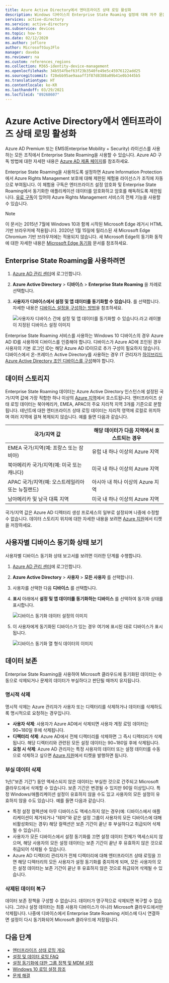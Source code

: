 ```yaml
---
title: Azure Active Directory에서 엔터프라이즈 상태 로밍 활성화
description: Windows 디바이스의 Enterprise State Roaming 설정에 대해 자주 묻는 질문과 대답입니다.
services: active-directory
ms.service: active-directory
ms.subservice: devices
ms.topic: how-to
ms.date: 02/12/2020
ms.author: joflore
author: MicrosoftGuyJFlo
manager: daveba
ms.reviewer: na
ms.custom: references_regions
ms.collection: M365-identity-device-management
ms.openlocfilehash: 34b554fbef63f23b3540fe49e5c45976122add25
ms.sourcegitcommit: f28ebb95ae9aaaff3f87d8388a09b41e0b3445b5
ms.translationtype: HT
ms.contentlocale: ko-KR
ms.lasthandoff: 03/29/2021
ms.locfileid: "89268607"
---
```

# <a name="enable-enterprise-state-roaming-in-azure-active-directory"></a>Azure Active Directory에서 엔터프라이즈 상태 로밍 활성화

Azure AD Premium 또는 EMS(Enterprise Mobility + Security) 라이선스를 사용하는 모든 조직에서 Enterprise State Roaming을 사용할 수 있습니다. Azure AD 구독 방법에 대한 자세한 내용은 [Azure AD 제품 페이지](https://azure.microsoft.com/services/active-directory)를 참조하세요.

Enterprise State Roaming을 사용하도록 설정하면 Azure Information Protection에서 Azure Rights Management 보호에 대해 제한된 체험용 라이선스가 조직에 자동으로 부여됩니다. 이 체험용 구독은 엔터프라이즈 설정 암호화 및 Enterprise State Roaming에서 동기화한 애플리케이션 데이터를 암호화하고 암호를 해독하도록 제한됩니다. [유료 구독](https://azure.microsoft.com/pricing/details/information-protection/)이 있어야 Azure Rights Management 서비스의 전체 기능을 사용할 수 있습니다.

> [!NOTE]
> 이 문서는 2015년 7월에 Windows 10과 함께 시작된 Microsoft Edge 레거시 HTML 기반 브라우저에 적용됩니다. 2020년 1월 15일에 릴리스된 새 Microsoft Edge Chromium 기반 브라우저에는 적용되지 않습니다. 새 Microsoft Edge의 동기화 동작에 대한 자세한 내용은 [Microsoft Edge 동기화](/deployedge/microsoft-edge-enterprise-sync) 문서를 참조하세요.

## <a name="to-enable-enterprise-state-roaming"></a>Enterprise State Roaming을 사용하려면

1. [Azure AD 관리 센터](https://aad.portal.azure.com/)에 로그인합니다.
1. **Azure Active Directory** > **디바이스** > **Enterprise State Roaming** 을 차례로 선택합니다.
1. **사용자가 디바이스에서 설정 및 앱 데이터를 동기화할 수 있습니다.** 를 선택합니다. 자세한 내용은 [디바이스 설정을 구성하는 방법](./device-management-azure-portal.md)을 참조하세요.
  
   ![사용자자 디바이스 간에 설정 및 앱 데이터를 동기화할 수 있습니다.라고 레이블이 지정된 디바이스 설정 이미지](./media/enterprise-state-roaming-enable/device-settings.png)
  
Enterprise State Roaming 서비스를 사용하는 Windows 10 디바이스의 경우 Azure AD ID를 사용하여 디바이스를 인증해야 합니다. 디바이스가 Azure AD에 조인된 경우 사용자의 기본 로그인 ID는 해당 Azure AD ID이므로 추가 구성이 필요하지 않습니다. 디바이스에서 온-프레미스 Active Directory를 사용하는 경우 IT 관리자가 [하이브리드 Azure Active Directory 조인 디바이스를 구성](./hybrid-azuread-join-plan.md)해야 합니다. 

## <a name="data-storage"></a>데이터 스토리지

Enterprise State Roaming 데이터는 Azure Active Directory 인스턴스에 설정된 국가/지역 값에 가장 적합한 하나 이상의 [Azure 지역](https://azure.microsoft.com/regions/)에서 호스트됩니다. 엔터프라이즈 상태 로밍 데이터는 북아메리카, EMEA, APAC의 주요 지리적 지역 3개를 기준으로 분할됩니다. 테넌트에 대한 엔터프라이즈 상태 로밍 데이터는 지리적 영역에 로컬로 위치하며 여러 지역에 걸쳐 복제되지 않습니다.  예를 들면 다음과 같습니다.

| 국가/지역 값 | 해당 데이터가 다음 지역에서 호스트되는 경우 |
| -------------------- | ------------------------ |
| EMEA 국가/지역(예: 프랑스 또는 잠비아) | 유럽 내 하나 이상의 Azure 지역 |
| 북아메리카 국가/지역(예: 미국 또는 캐나다) | 미국 내 하나 이상의 Azure 지역 |
| APAC 국가/지역(예: 오스트레일리아 또는 뉴질랜드) | 아시아 내 하나 이상의 Azure 지역 |
| 남아메리카 및 남극 대륙 지역 | 미국 내 하나 이상의 Azure 지역 |

국가/지역 값은 Azure AD 디렉터리 생성 프로세스의 일부로 설정되며 나중에 수정할 수 없습니다. 데이터 스토리지 위치에 대한 자세한 내용을 보려면 [Azure 지원](https://azure.microsoft.com/support/options/)에서 티켓을 저장하세요.

## <a name="view-per-user-device-sync-status"></a>사용자별 디바이스 동기화 상태 보기

사용자별 디바이스 동기화 상태 보고서를 보려면 이러한 단계를 수행합니다.

1. [Azure AD 관리 센터](https://aad.portal.azure.com/)에 로그인합니다.
1. **Azure Active Directory** > **사용자** > **모든 사용자** 를 선택합니다.
1. 사용자를 선택한 다음 **디바이스** 를 선택합니다.
1. **표시** 아래에서 **설정 및 앱 데이터를 동기화하는 디바이스** 를 선택하여 동기화 상태를 표시합니다.
  
   ![디바이스 동기화 데이터 설정의 이미지](./media/enterprise-state-roaming-enable/sync-status.png)
  
1. 이 사용자에게 동기화된 디바이스가 있는 경우 여기에 표시된 대로 디바이스가 표시됩니다.
  
   ![디바이스 동기화 열 형식 데이터의 이미지](./media/enterprise-state-roaming-enable/device-status-row.png)

## <a name="data-retention"></a>데이터 보존

Enterprise State Roaming을 사용하여 Microsoft 클라우드에 동기화된 데이터는 수동으로 삭제되거나 문제의 데이터가 부실하다고 판단될 때까지 유지됩니다. 

### <a name="explicit-deletion"></a>명시적 삭제

명시적 삭제는 Azure 관리자가 사용자 또는 디렉터리를 삭제하거나 데이터를 삭제하도록 명시적으로 요청하는 경우입니다.

* **사용자 삭제**: 사용자가 Azure AD에서 삭제되면 사용자 계정 로밍 데이터는 90~180일 후에 삭제됩니다. 
* **디렉터리 삭제**: Azure AD에서 전체 디렉터리를 삭제하면 그 즉시 디렉터리가 삭제됩니다. 해당 디렉터리와 관련된 모든 설정 데이터는 90~180일 후에 삭제됩니다. 
* **요청 시 삭제**: Azure AD 관리자는 특정 사용자의 데이터 또는 설정 데이터를 수동으로 삭제하고 싶으면 [Azure 지원](https://azure.microsoft.com/support/)에서 티켓을 발행하면 됩니다. 

### <a name="stale-data-deletion"></a>부실 데이터 삭제

1년("보존 기간") 동안 액세스되지 않은 데이터는 부실한 것으로 간주되고 Microsoft 클라우드에서 삭제할 수 있습니다. 보존 기간은 변경될 수 있지만 90일 이상입니다. 특정 Windows/애플리케이션 설정이 유효하지 않을 수도 있고 사용자의 모든 설정이 유효하지 않을 수도 있습니다. 예를 들면 다음과 같습니다.

* 특정 설정 컬렉션에 아무 디바이스도 액세스하지 않는 경우(예: 디바이스에서 애플리케이션이 제거되거나 &quot;테마&quot;와 같은 설정 그룹이 사용자의 모든 디바이스에 대해 비활성화되는 경우) 해당 컬렉션은 보존 기간이 끝난 후 부실하다고 취급되어 삭제될 수 있습니다. 
* 사용자가 모든 디바이스에서 설정 동기화를 끄면 설정 데이터 전체가 액세스되지 않으며, 해당 사용자의 모든 설정 데이터는 보존 기간이 끝난 후 유효하지 않은 것으로 취급되어 삭제될 수 있습니다. 
* Azure AD 디렉터리 관리자가 전체 디렉터리에 대해 엔터프라이즈 상태 로밍을 끄면 해당 디렉터리의 모든 사용자가 설정 동기화를 중지하게 되며, 모든 사용자의 모든 설정 데이터는 보존 기간이 끝난 후 유효하지 않은 것으로 취급되어 삭제될 수 있습니다. 

### <a name="deleted-data-recovery"></a>삭제된 데이터 복구

데이터 보존 정책을 구성할 수 없습니다. 데이터가 영구적으로 삭제되면 복구할 수 없습니다. 그러나 설정 데이터는 최종 사용자 디바이스가 아니라 Microsoft 클라우드에서만 삭제됩니다. 나중에 디바이스에서 Enterprise State Roaming 서비스에 다시 연결하면 설정이 다시 동기화되어 Microsoft 클라우드에 저장됩니다.

## <a name="next-steps"></a>다음 단계

* [엔터프라이즈 상태 로밍 개요](enterprise-state-roaming-overview.md)
* [설정 및 데이터 로밍 FAQ](enterprise-state-roaming-faqs.md)
* [설정 동기화에 대한 그룹 정책 및 MDM 설정](enterprise-state-roaming-group-policy-settings.md)
* [Windows 10 로밍 설정 참조](enterprise-state-roaming-windows-settings-reference.md)
* [문제 해결](enterprise-state-roaming-troubleshooting.md)